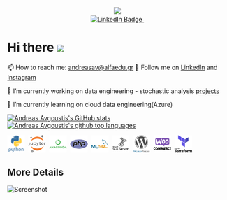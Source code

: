 <div id="header" align="center">
  <img src="https://media.giphy.com/media/vLlpbDafjgHystuJ0a/giphy.gif" width="100"/>
</div>
<div id="badges" align="center">
  <a href="(https://www.linkedin.com/in/andreasavgoustis/)">
    <img src="https://img.shields.io/badge/LinkedIn-blue?style=for-the-badge&logo=linkedin&style=flat-circle&logoColor=white" alt="LinkedIn Badge"/>
  </a>
 <img src="https://komarev.com/ghpvc/?username=AndreasAvgou&style=flat-circle&color=red" alt=""/>
</div>
<div id="header">
 <h1>
  Hi there
  <img src="https://media.giphy.com/media/hvRJCLFzcasrR4ia7z/giphy.gif" width="30px"/>
</h1>
</div>

📫 How to reach me: andreasav@alfaedu.gr
💬 Follow me on [Linkedln](https://www.linkedin.com/in/andreasavgoustis) and [Instagram](https://www.instagram.com/andreasavg1/)

 🔭 I’m currently working on data engineering - stochastic analysis [projects](https://andreasavgou.github.io/)

🌱 I’m currently learning on cloud data engineering(Azure)

[![Andreas Avgoustis's GitHub stats](https://github-readme-stats-andreasavgou.vercel.app//api?username=AndreasAvgou&show_icons=false&theme=vision-friendly-dark&include_all_commits=false)](https://github.com/AndreasAvgou/github-readme-stats)
[![Andreas Avgoustis's github top languages](https://github-readme-stats-andreasavgou.vercel.app/api/top-langs/?username=AndreasAvgou&layout=compact&theme=vision-friendly-dark&show_icons=false)](https://github.com/AndreasAvgou/github-readme-stats)

<div>
  <img src="https://github.com/devicons/devicon/blob/master/icons/python/python-original-wordmark.svg" title="Python" alt="Python" width="40" height="40"/>&nbsp;
  <img src="https://github.com/devicons/devicon/blob/master/icons/jupyter/jupyter-original-wordmark.svg" title="Jypyter" alt="Jupyter" width="40" height="40"/>&nbsp;
  <img src="https://github.com/devicons/devicon/blob/master/icons/anaconda/anaconda-original-wordmark.svg" title="Anaconda" alt="Anaconda" width="40" height="40"/>&nbsp;
 <img src="https://github.com/devicons/devicon/blob/master/icons/php/php-original.svg" title="Php" alt="Php" width="40" height="40" color ="white"/>&nbsp;
 <img src="https://github.com/devicons/devicon/blob/master/icons/mysql/mysql-original-wordmark.svg" title="Mysql" alt="Mysql" width="40" height="40" color ="white"/>&nbsp;
 <img src="https://github.com/devicons/devicon/blob/master/icons/microsoftsqlserver/microsoftsqlserver-plain-wordmark.svg" title="Microsoft Sql Server" alt="Microsoft Sql Server" width="40" height="40" color ="white"/>&nbsp;
 <img src="https://github.com/devicons/devicon/blob/master/icons/wordpress/wordpress-original.svg" title="Wordpress" alt="Wordpress" width="40" height="40" color ="white"/>&nbsp;
 <img src="https://github.com/devicons/devicon/blob/master/icons/woocommerce/woocommerce-original-wordmark.svg" title="Wordpress" alt="WooCommerce" width="40" height="40" color ="white"/>&nbsp;
 <img src="https://github.com/devicons/devicon/blob/master/icons/terraform/terraform-original-wordmark.svg" title="Microsoft Sql Server" alt="Microsoft Sql Server" width="40" height="40" color ="white"/>&nbsp;

</div>

## More Details
![Screenshot](https://github.com/AndreasAvgou/AndreasAvgou.github.io/blob/main/images/adobe_express.jfif)
<!--
 [![Repo name](https://github-readme-stats.vercel.app/api/pin/?username=AndreasAvgou&repo=Data-Science-Projects&show_icons=true)](https://github.com/AndreasAvgou/Data-Science-Projects)
  [![Repo name](https://github-readme-stats.vercel.app/api/pin/?username=AndreasAvgou&repo=Data-Analytics-Projects&show_icons=true)](https://github.com/AndreasAvgou/Data-Analytics-Projects)
   [![Repo name](https://github-readme-stats.vercel.app/api/pin/?username=AndreasAvgou&repo=Data-Engineering-Projects&show_icons=true)](https://github.com/AndreasAvgou/Data-Engineering-Projects)
 -->

<!--
**AndreasAvgou/AndreasAvgou** is a ✨ _special_ ✨ repository because its `README.md` (this file) appears on your GitHub profile.

Here are some ideas to get you started:

- 🔭 I’m currently working on ...
- 🌱 I’m currently learning ...
- 👯 I’m looking to collaborate on ...
- 🤔 I’m looking for help with ...
- 💬 Ask me about ...
 📫 How to reach me: ...
- 😄 Pronouns: ...
- ⚡ Fun fact: ...
-->
